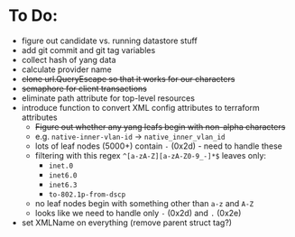 # To Do:
- figure out candidate vs. running datastore stuff
- add git commit and git tag variables
- collect hash of yang data
- calculate provider name
- ~~clone url.QueryEscape so that it works for our characters~~
- ~~semaphore for client transactions~~
- eliminate path attribute for top-level resources
- introduce function to convert XML config attributes to terraform attributes
  - ~~Figure out whether any yang leafs begin with non-alpha characters~~
  - e.g. `native-inner-vlan-id` -> `native_inner_vlan_id`
  - lots of leaf nodes (5000+) contain `-` (0x2d) - need to handle these
  - filtering with this regex `^[a-zA-Z][a-zA-Z0-9_-]*$` leaves only:
    - `inet.0`
    - `inet6.0`
    - `inet6.3`
    - `to-802.1p-from-dscp`
  - no leaf nodes begin with something other than `a-z` and `A-Z`
  - looks like we need to handle only `-` (0x2d) and `.` (0x2e)
- set XMLName on everything (remove parent struct tag?)
